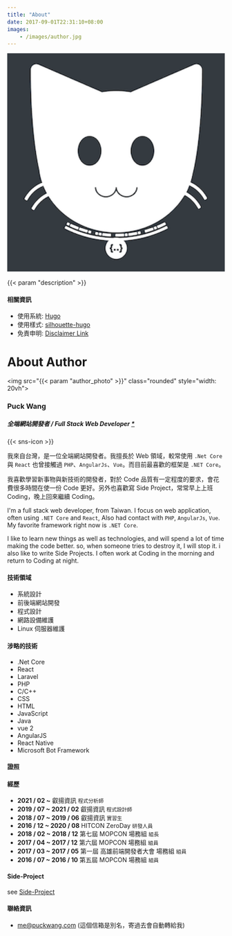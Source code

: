 ```yaml
---
title: "About"
date: 2017-09-01T22:31:10+08:00
images:
    - /images/author.jpg
---
```

<img src="/images/logo.png" class="rounded" style="width: 20vh">

{{< param "description" >}}
<br />

#### 相關資訊

* 使用系統: [Hugo](https://gohugo.io/)
* 使用樣式: [silhouette-hugo](https://github.com/mattbutton/silhouette-hugo)
* 免責申明: [Disclaimer Link](/other/disclaimer/)

# About Author

<img src="{{< param "author_photo" >}}" class="rounded" style="width: 20vh">

### Puck Wang
##### 全端網站開發者 / Full Stack Web Developer [*](https://www.w3schools.com/whatis/whatis_fullstack.asp)
{{< sns-icon >}} 

我來自台灣，是一位全端網站開發者。我擅長於 Web 領域，較常使用 `.Net Core` 與 `React` 也曾接觸過 `PHP`、`AngularJs`、`Vue`。而目前最喜歡的框架是 `.NET Core`。

我喜歡學習新事物與新技術的開發者，對於 Code 品質有一定程度的要求，會花費很多時間在使一份 Code 更好。另外也喜歡寫 Side Project，常常早上上班 Coding，晚上回來繼續 Coding。


I'm a full stack web developer, from Taiwan. I focus on web application, often using  `.NET Core` and `React`, Also had contact with `PHP`, `AngularJs`, `Vue`. My favorite framework right now is `.NET Core`.

I like to learn new things as well as technologies, and will spend a lot of time making the code better. so, when someone tries to destroy it, I will stop it. i also like to write Side Projects. I often work at Coding in the morning and return to Coding at night.

#### 技術領域

* 系統設計
* 前後端網站開發
* 程式設計
* 網路設備維護
* Linux 伺服器維護

#### 涉略的技術

* .Net Core
* React
* Laravel
* PHP
* C/C++
* CSS
* HTML
* JavaScript
* Java
* vue 2
* AngularJS
* React Native
* Microsoft Bot Framework

#### 證照

<div data-iframe-width="150" data-iframe-height="270" data-share-badge-id="0b22f871-cbe7-4337-b366-964a32c34bad" data-share-badge-host="https://www.credly.com"></div><script type="text/javascript" async src="//cdn.credly.com/assets/utilities/embed.js"></script>

<div data-iframe-width="150" data-iframe-height="270" data-share-badge-id="3e0b9696-4999-423c-86b2-11cbb684523f" data-share-badge-host="https://www.credly.com"></div><script type="text/javascript" async src="//cdn.credly.com/assets/utilities/embed.js"></script>

#### 經歷

- **2021 / 02 ~** 叡揚資訊 `程式分析師`
- **2019 / 07 ~ 2021 / 02** 叡揚資訊 `程式設計師`
- **2018 / 07 ~ 2019 / 06** 叡揚資訊 `實習生`
- **2016 / 12 ~ 2020 / 08** HITCON ZeroDay `研發人員`
- **2018 / 02 ~ 2018 / 12** 第七屆 MOPCON 場務組 `組長`
- **2017 / 04 ~ 2017 / 12** 第六屆 MOPCON 場務組 `組員`
- **2017 / 03 ~ 2017 / 05** 第一屆 高雄前端開發者大會 場務組 `組員`
- **2016 / 07 ~ 2016 / 10** 第五屆 MOPCON 場務組 `組員`

#### Side-Project

see [Side-Project](/projects/)

#### 聯絡資訊
- [me@puckwang.com](mailto:me@puckwang.com) (這個信箱是別名，寄過去會自動轉給我)
